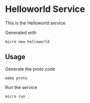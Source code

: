 # Helloworld Service

This is the Helloworld service

Generated with

```
micro new helloworld
```

## Usage

Generate the proto code

```
make proto
```

Run the service

```
micro run .
```
